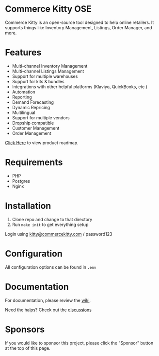 Commerce Kitty OSE
==================

Commerce Kitty is an open-source tool designed to help online retailers. It
supports things like Inventory Management, Listings, Order Manager, and more.

# Features

* Multi-channel Inventory Management
* Multi-channel Listings Management
* Support for multiple warehouses
* Support for kits & bundles
* Integrations with other helpful platforms (Klaviyo, QuickBooks, etc.)
* Automation
* Reporting
* Demand Forecasting
* Dynamic Repricing
* Multilingual
* Support for multiple vendors
* Dropship compatible
* Customer Management
* Order Management

[Click Here](https://github.com/CommerceKitty/commercekitty-ose/milestones?direction=desc&sort=title&state=open)
to view product roadmap.

# Requirements

* PHP
* Postgres
* Nginx

# Installation

1. Clone repo and change to that directory
2. Run `make init` to get everything setup

Login using kitty@commercekitty.com / password123

# Configuration

All configuration options can be found in `.env`

# Documentation

For documentation, please review the [wiki](https://github.com/CommerceKitty/commercekitty-ose/wiki).

Need the halps? Check out the [discussions](https://github.com/CommerceKitty/commercekitty-ose/discussions)

# Sponsors

If you would like to sponsor this project, please click the "Sponsor" button at
the top of this page.
